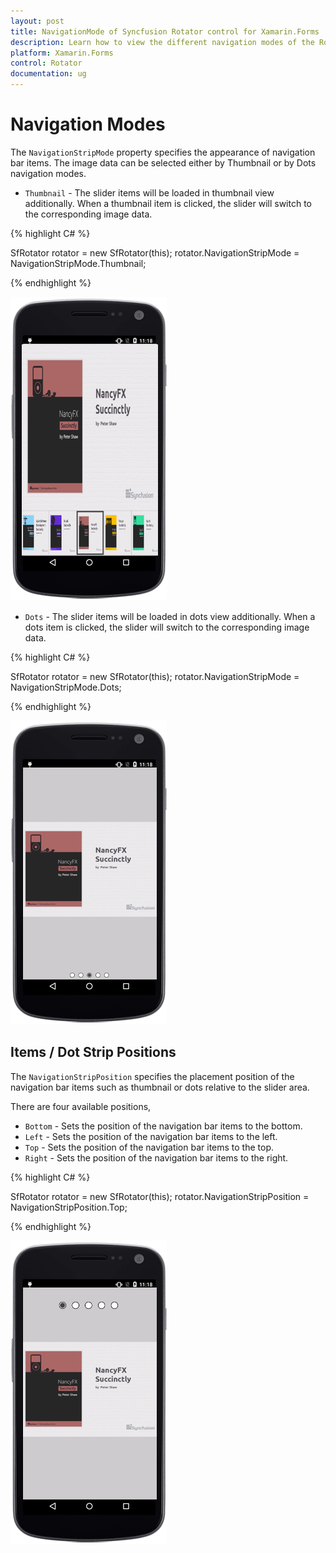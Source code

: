 ```yaml
---
layout: post
title: NavigationMode of Syncfusion Rotator control for Xamarin.Forms 
description: Learn how to view the different navigation modes of the Rotator control in Xamarin.Forms
platform: Xamarin.Forms 
control: Rotator
documentation: ug
---
```


# Navigation Modes

The `NavigationStripMode` property specifies the appearance of navigation bar items. The image data can be selected either by Thumbnail or by Dots navigation modes.

* `Thumbnail` - The slider items will be loaded in thumbnail view additionally. When a thumbnail item is clicked, the slider will switch to the corresponding image data.

{% highlight C# %}

SfRotator rotator = new SfRotator(this);
rotator.NavigationStripMode = NavigationStripMode.Thumbnail;	

{% endhighlight %}

![](images/thumbnail1.png)

* `Dots` - The slider items will be loaded in dots view additionally. When a dots item is clicked, the slider will switch to the corresponding image data.

{% highlight C# %}

SfRotator rotator = new SfRotator(this);
rotator.NavigationStripMode = NavigationStripMode.Dots;	

{% endhighlight %}

![](images/rotator.png)

## Items / Dot Strip Positions

The `NavigationStripPosition` specifies the placement position of the navigation bar items such as thumbnail or dots relative to the slider area. 

There are four available positions,

* `Bottom` - Sets the position of the navigation bar items to the bottom.
* `Left` - Sets the position of the navigation bar items to the left.
* `Top` - Sets the position of the navigation bar items to the top.
* `Right` - Sets the position of the navigation bar items to the right.

{% highlight C# %}

SfRotator rotator = new SfRotator(this);
rotator.NavigationStripPosition = NavigationStripPosition.Top;

{% endhighlight %}

![](images/top.png)